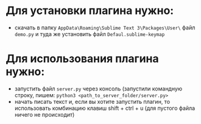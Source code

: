 # Для  установки плагина нужно:

- скачать в папку `AppData\Roaming\Sublime Text 3\Packages\User\` файл `demo.py` и туда же установить файл `Defaul.sublime-keymap`


# Для использования плагина нужно:

- запустить файл `server.py` через консоль (запустили командную строку, пишем: `python3 <path_to_server_folder/server.py>`
- начать писать текст и, если вы хотите запустить плагин, то использовать комбинацию клавиш shift + ctrl + u (для пустого файла ничего не происходит)
